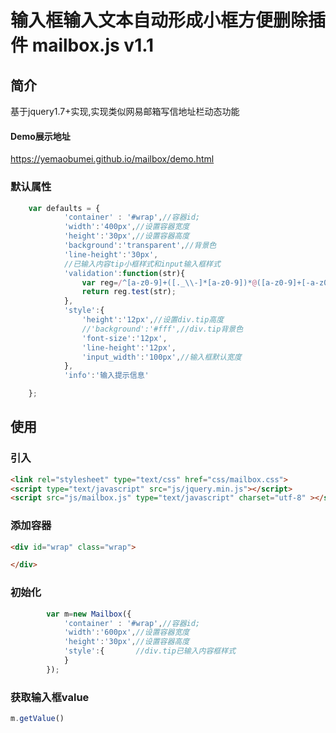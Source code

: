 # 输入框输入文本自动形成小框方便删除插件 mailbox.js v1.1

## 简介

基于jquery1.7+实现,实现类似网易邮箱写信地址栏动态功能

#### Demo展示地址

https://yemaobumei.github.io/mailbox/demo.html

### 默认属性

```javascript
    var defaults = {
            'container' : '#wrap',//容器id;
            'width':'400px',//设置容器宽度
            'height':'30px',//设置容器高度
            'background':'transparent',//背景色
            'line-height':'30px',
            //已输入内容tip小框样式和input输入框样式
            'validation':function(str){
                var reg=/^[a-z0-9]+([._\\-]*[a-z0-9])*@([a-z0-9]+[-a-z0-9]*[a-z0-9]+.){1,63}[a-z0-9]+$/;
                return reg.test(str);
            },
            'style':{
                'height':'12px',//设置div.tip高度
                //'background':'#fff',//div.tip背景色
                'font-size':'12px',
                'line-height':'12px',
                'input_width':'100px',//输入框默认宽度     
            },
            'info':'输入提示信息'

    };
```

## 使用

### 引入

```html
<link rel="stylesheet" type="text/css" href="css/mailbox.css">
<script type="text/javascript" src="js/jquery.min.js"></script>
<script src="js/mailbox.js" type="text/javascript" charset="utf-8" ></script>
```
    
### 添加容器

```html
<div id="wrap" class="wrap">

</div>       
```

### 初始化

```javascript
        var m=new Mailbox({
            'container' : '#wrap',//容器id;
            'width':'600px',//设置容器宽度
            'height':'30px',//设置容器高度
            'style':{       //div.tip已输入内容框样式
            }
        });
```
### 获取输入框value

```javascript
m.getValue()
```